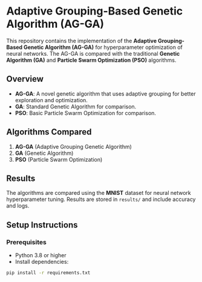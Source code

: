 # Adaptive Grouping-Based Genetic Algorithm (AG-GA)

This repository contains the implementation of the **Adaptive Grouping-Based Genetic Algorithm (AG-GA)** for hyperparameter optimization of neural networks. The AG-GA is compared with the traditional **Genetic Algorithm (GA)** and **Particle Swarm Optimization (PSO)** algorithms.

## Overview
- **AG-GA**: A novel genetic algorithm that uses adaptive grouping for better exploration and optimization.
- **GA**: Standard Genetic Algorithm for comparison.
- **PSO**: Basic Particle Swarm Optimization for comparison.

## Algorithms Compared
1. **AG-GA** (Adaptive Grouping Genetic Algorithm)
2. **GA** (Genetic Algorithm)
3. **PSO** (Particle Swarm Optimization)

## Results
The algorithms are compared using the **MNIST** dataset for neural network hyperparameter tuning. Results are stored in `results/` and include accuracy and logs.

## Setup Instructions

### Prerequisites
- Python 3.8 or higher
- Install dependencies:

```bash
pip install -r requirements.txt
